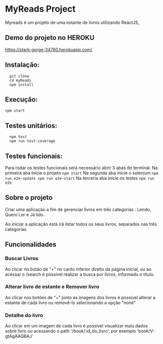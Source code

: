 # MyReads Project

Myreads é um projeto de uma estante de livros utilizando ReactJS,

## Demo do projeto no HEROKU
https://stark-gorge-34780.herokuapp.com/

## Instalação:
````
  git clone
  cd myReads
  npm install
````

## Execução:
```
npm start

```

## Testes unitários:
````
  npm test
  npm run test:coverage
````

## Testes funcionais:
Para rodar os testes funcionais será necessário abrir 3 abas do terminal.
Na primeira aba inicie o projeto  ```npm start```
Na segunda aba inicie o selenium ```npm run e2e-update npm run e2e-start```
Na terceria aba inicie os testes ```npm run e2e```

## Sobre o projeto

Criar uma aplicação a fim de gerenciar livros em três categorias :  Lendo, Quero Ler e Já lido.

Ao iniciar a aplicação está irá listar todos os seus livros, separados nas três categorias.

## Funcionalidades

### Buscar Livros

Ao clicar no botão de "+" no canto inferior direito da página inicial, ou ao acessar o /search é possível realizar a busca por livros, informado o título.

### Alterar livro de estante e Remover livro

Ao clicar nos botões de "+" junto as imagens dos livros é possível alterar a estante de cada livro ou removê-lo selecionando a opção "none"

### Detalhe do livro

Ao clicar em um imagem de cada livro é possível visualizar mais dados sobre livro ou acessando o path '/book/:id_do_livro', por exemplo 'book/V-gtAgAAQBAJ'

